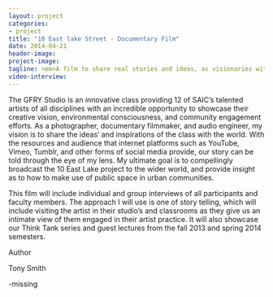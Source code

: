 ```yaml
---
layout: project
categories: 
- project
title: "10 East lake Street - Documentary Film"
date: 2014-04-21
header-image:
project-image:
tagline: <em>A film to share real stories and ideas, as visionaries with a keen interest in urban planning.</em>
video-interview:
---
```


The GFRY Studio is an innovative class providing 12 of SAIC’s talented artists of all disciplines with an incredible opportunity to showcase their creative vision, environmental consciousness, and community engagement efforts. As a photographer, documentary filmmaker, and audio engineer, my vision is to share the ideas’ and 
inspirations of the class with the world. With the resources and audience that internet platforms such as YouTube, Vimeo, Tumblr, and other forms of social media provide, our story can be told through the eye of my lens. My ultimate goal is to compellingly 
broadcast the 10 East Lake project to the wider world, and provide insight as to how to make use of public space in urban communities.

This film will include individual and group interviews of all participants and faculty members. The approach I will use is one of story telling, which will include visiting the artist in their studio’s and classrooms as they give us an intimate view of them engaged 
in their artist practice. It will also showcase our Think Tank series and guest lectures from the fall 2013 and spring 2014 semesters.

Author

Tony Smith

-missing